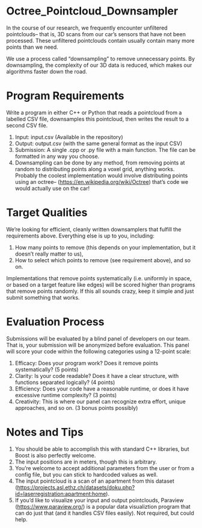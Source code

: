 # Octree_Pointcloud_Downsampler
In the course of our research, we frequently encounter unfiltered pointclouds– that is, 3D scans from our car’s sensors that have not been processed. These unfiltered pointclouds contain usually contain many more points than we need.

We use a process called “downsampling” to remove unnecessary points. By downsampling, the complexity of our 3D data is reduced, which makes our algorithms faster down the road.

# Program Requirements
Write a program in either C++ or Python that reads a pointcloud from a labelled CSV file, downsamples this pointcloud, then writes the result to a second CSV file.

1. Input: input.csv (Available in the repository)
2. Output: output.csv (with the same general format as the input CSV)
3. Submission: A single .cpp or .py file with a main function. The file can be formatted in any way you choose.
4. Downsampling can be done by any method, from removing points at random to distributing points along a voxel grid, anything works. Probably the coolest implementation would involve distributing points using an octree– (https://en.wikipedia.org/wiki/Octree) that’s code we would actually use on the car!

# Target Qualities
We’re looking for efficient, cleanly written downsamplers that fulfill the requirements above. Everything else is up to you, including:

1. How many points to remove (this depends on your implementation, but it doesn’t really matter to us),
2. How to select which points to remove (see requirement above), and so on.

Implementations that remove points systematically (i.e. uniformly in space, or based on a target feature like edges) will be scored higher than programs that remove points randomly. If this all sounds crazy, keep it simple and just submit something that works.

# Evaluation Process
Submissions will be evaluated by a blind panel of developers on our team. That is, your submission will be anonymized before evaluation. This panel will score your code within the following categories using a 12-point scale:

1. Efficacy: Does your program work? Does it remove points systematically? (5 points)
2. Clarity: Is your code readable? Does it have a clear structure, with functions separated logically? (4 points)
3. Efficiency: Does your code have a reasonable runtime, or does it have excessive runtime complexity? (3 points)
4. Creativity: This is where our panel can recognize extra effort, unique approaches, and so on. (3 bonus points possibly)

# Notes and Tips
1. You should be able to accomplish this with standard C++ libraries, but Boost is also perfectly welcome.
2. The input positions are in meters, though this is arbitrary.
3. You’re welcome to accept additional parameters from the user or from a config file, but you can stick to hardcoded values as well.
4. The input pointcloud is a scan of an apartment from this dataset (https://projects.asl.ethz.ch/datasets/doku.php?id=laserregistration:apartment:home).
5. If you’d like to visualize your input and output pointclouds, Paraview (https://www.paraview.org/) is a popular data visualiztion program that can do just that (and it handles CSV files easily). Not required, but could help.